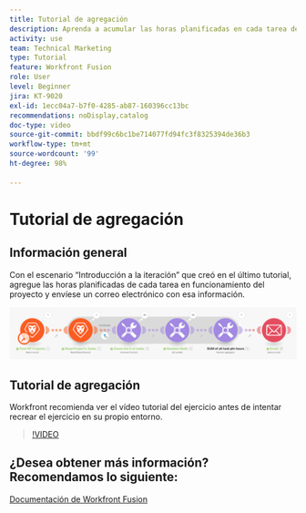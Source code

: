 ```yaml
---
title: Tutorial de agregación
description: Aprenda a acumular las horas planificadas en cada tarea de trabajo de un proyecto y envíese un correo electrónico con esa información, todo en  [!DNL Adobe Workfront Fusion].
activity: use
team: Technical Marketing
type: Tutorial
feature: Workfront Fusion
role: User
level: Beginner
jira: KT-9020
exl-id: 1ecc04a7-b7f0-4285-ab87-160396cc13bc
recommendations: noDisplay,catalog
doc-type: video
source-git-commit: bbdf99c6bc1be714077fd94fc3f8325394de36b3
workflow-type: tm+mt
source-wordcount: '99'
ht-degree: 98%

---
```


# Tutorial de agregación

## Información general

Con el escenario “Introducción a la iteración” que creó en el último tutorial, agregue las horas planificadas de cada tarea en funcionamiento del proyecto y envíese un correo electrónico con esa información.

![Una imagen del escenario de Fusion](assets/iteration-and-aggregation-2.png)

## Tutorial de agregación

Workfront recomienda ver el vídeo tutorial del ejercicio antes de intentar recrear el ejercicio en su propio entorno.

>[!VIDEO](https://video.tv.adobe.com/v/3417290/?quality=12&learn=on&enablevpops=1&captions=spa)



## ¿Desea obtener más información? Recomendamos lo siguiente:

[Documentación de Workfront Fusion](https://experienceleague.adobe.com/es/docs/workfront-fusion/using/get-started-with-fusion/understand-workfront-fusion/workfront-fusion-overview)
